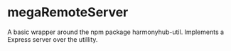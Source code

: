 # megaRemoteServer
A basic wrapper around the npm package harmonyhub-util. Implements a Express server over the utillity.
